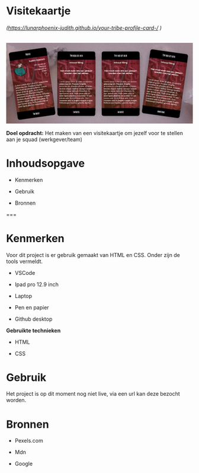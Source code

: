 # Visitekaartje

###### (https://lunarphoenix-judith.github.io/your-tribe-profile-card-/ )

![Image](/images/Profile_card.jpg)

**Doel opdracht:** Het maken van een visitekaartje om jezelf voor te stellen aan je squad (werkgever/team)

# Inhoudsopgave #

  * Kenmerken
  
  * Gebruik
  
  * Bronnen
  
===

# Kenmerken #

Voor dit project is er gebruik gemaakt van HTML en CSS. Onder zijn de tools vermeldt.

* VSCode

* Ipad pro 12.9 inch

* Laptop

* Pen en papier

* Github desktop

**Gebruikte technieken**

* HTML

* CSS

# Gebruik #

Het project is op dit moment nog niet live, via een url kan deze bezocht worden.

# Bronnen #

* Pexels.com

* Mdn

* Google
